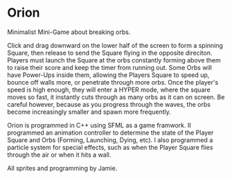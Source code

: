 # Orion
Minimalist Mini-Game about breaking orbs.

Click and drag downward on the lower half of the screen to form a spinning Square, then release to send the Square flying in the opposite direciton. Players must launch the Square at the orbs constantly forming above them to raise their score and keep the timer from running out. Some Orbs will have Power-Ups inside them, allowing the Players Square to speed up, bounce off walls more, or penetrate through more orbs. Once the player's speed is high enough, they will enter a HYPER mode, where the square moves so fast, it instantly cuts through as many orbs as it can on screen. Be careful however, because as you progress through the waves, the orbs become increasingly smaller and spawn more frequently. 

Orion is programmed in C++ using SFML as a game framwork. II programmed an animation controller to determine the state of the Player Square and Orbs (Forming, Launching, Dying, etc). I also programmed a particle system for special effects, such as when the Player Square flies through the air or when it hits a wall.

All sprites and programming by Jamie.
